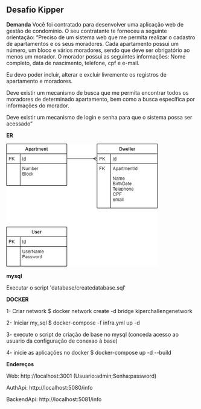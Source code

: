 ## Desafio Kipper

**Demanda**
Você foi contratado para desenvolver uma aplicação web de ​gestão de condomínio. O seu contratante te forneceu a seguinte orientação: 
“Preciso de um sistema web que me permita realizar o cadastro de apartamentos e os seus moradores. Cada apartamento possui um número, um bloco e vários moradores, sendo que deve ser obrigatório ao menos um morador. 
O morador possui as seguintes informações: Nome completo, data de nascimento, telefone, cpf e e-mail.

Eu devo poder incluir, alterar e excluir livremente os registros de apartamento e moradores.

Deve existir um mecanismo de busca que me permita encontrar todos os moradores de
determinado apartamento, bem como a busca específica por informações do morador.

Deve existir um mecanismo de login e senha para que o sistema possa ser acessado”

**ER**

![ER](ER.png)

**mysql**

Executar o script 'database/createdatabase.sql'


**DOCKER**

1- Criar network
$ docker network create -d bridge kiperchallengenetwork

2- Iniciar my_sql
$ docker-compose -f infra.yml up -d

3- execute o script de criação de base no mysql (conceda acesso ao usuario da configuração de conexao à base)

4- inicie as aplicações no docker 
$ docker-compose up -d --build

**Endereços**

Web:
http://localhost:3001
(Usuario:admin;Senha:password)

AuthApi:
http://localhost:5080/info

BackendApi:
http://localhost:5081/info